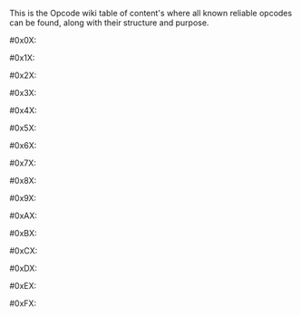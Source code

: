 

This is the Opcode wiki table of content's where all known reliable opcodes can be found, along with their structure and purpose.

#0x0X:



#0x1X:



#0x2X:



#0x3X:



#0x4X:



#0x5X:



#0x6X:



#0x7X:



#0x8X:



#0x9X:



#0xAX:



#0xBX:



#0xCX:



#0xDX:



#0xEX:



#0xFX: